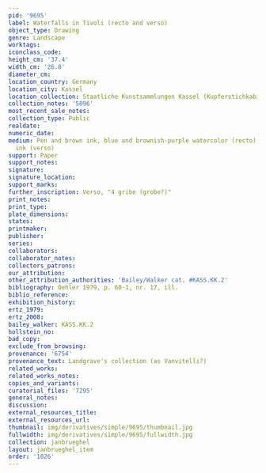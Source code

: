 ```yaml
---
pid: '9695'
label: Waterfalls in Tivoli (recto and verso)
object_type: Drawing
genre: Landscape
worktags:
iconclass_code:
height_cm: '37.4'
width_cm: '26.8'
diameter_cm:
location_country: Germany
location_city: Kassel
location_collection: Staatliche Kunstsammlungen Kassel (Kupferstichkabinett)
collection_notes: '5096'
most_recent_sale_notes:
collection_type: Public
realdate:
numeric_date:
medium: Pen and brown ink, blue and brownish-purple watercolor (recto); pen and brown
  ink (verso)
support: Paper
support_notes:
signature:
signature_location:
support_marks:
further_inscription: Verso, "4 gribe (grobe?)"
print_notes:
print_type:
plate_dimensions:
states:
printmaker:
publisher:
series:
collaborators:
collaborator_notes:
collectors_patrons:
our_attribution:
other_attribution_authorities: 'Bailey/Walker cat. #KASS.KK.2'
bibliography: Oehler 1979, p. 60-1, nr. 17, ill.
biblio_reference:
exhibition_history:
ertz_1979:
ertz_2008:
bailey_walker: KASS.KK.2
hollstein_no:
bad_copy:
exclude_from_browsing:
provenance: '6754'
provenance_text: Landgrave's collection (as Vanvitelli?)
related_works:
related_works_notes:
copies_and_variants:
curatorial_files: '7295'
general_notes:
discussion:
external_resources_title:
external_resources_url:
thumbnail: img/derivatives/simple/9695/thumbnail.jpg
fullwidth: img/derivatives/simple/9695/fullwidth.jpg
collection: janbrueghel
layout: janbrueghel_item
order: '1026'
---
```

